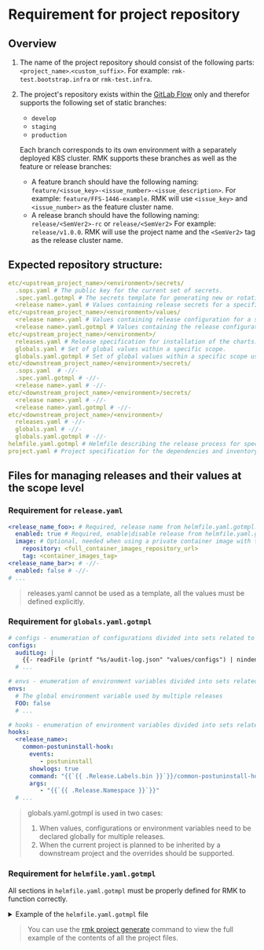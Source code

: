 # Requirement for project repository

## Overview

1. The name of the project repository should consist of the following parts: `<project_name>`.`<custom_suffix>`.
   For example: `rmk-test.bootstrap.infra` or `rmk-test.infra`.
2. The project's repository exists within the [GitLab Flow](https://docs.gitlab.co.jp/ee/topics/gitlab_flow.html) only
   and therefor supports the following set of static branches:

   - `develop`
   - `staging`
   - `production`
   
   Each branch corresponds to its own environment with a separately deployed K8S cluster. RMK supports these branches 
   as well as the feature or release branches:

   - A feature branch should have the following naming: `feature/<issue_key>-<issue_number>-<issue_description>`.
     For example: `feature/FFS-1446-example`. RMK will use `<issue_key>` and `<issue_number>` as the feature cluster name.
   - A release branch should have the following naming: `release/<SemVer2>-rc` or `release/<SemVer2>`
     For example: `release/v1.0.0`. RMK will use the project name and the `<SemVer2>` tag as the release cluster name.

## Expected repository structure:

```yaml
etc/<upstream_project_name>/<environment>/secrets/
  .sops.yaml # The public key for the current set of secrets.
  .spec.yaml.gotmpl # The secrets template for generating new or rotating current secrets.
  <release name>.yaml # Values containing release secrets for a specific environment.
etc/<upstream_project_name>/<environment>/values/
  <release name>.yaml # Values containing release configuration for a specific environment.
  <release name>.yaml.gotmpl # Values containing the release configuration for a specific environment using the Golang templates.
etc/<upstream_project_name>/<environment>/
  releases.yaml # Release specification for installation of the charts.
  globals.yaml # Set of global values within a specific scope.
  globals.yaml.gotmpl # Set of global values within a specific scope using the Golang templates.
etc/<downstream_project_name>/<environment>/secrets/
  .sops.yaml  # -//-
  .spec.yaml.gotmpl # -//-
  <release name>.yaml # -//-
etc/<downstream_project_name>/<environment>/secrets/
  <release name>.yaml # -//-
  <release name>.yaml.gotmpl # -//-
etc/<downstream_project_name>/<environment>/
  releases.yaml # -//-
  globals.yaml # -//-
  globals.yaml.gotmpl # -//-
helmfile.yaml.gotmpl # Helmfile describing the release process for specific project releases using the Golang templates.
project.yaml # Project specification for the dependencies and inventory installed via RMK.
```

## Files for managing releases and their values at the scope level

### Requirement for `release.yaml`

```yaml
<release_name_foo>: # Required, release name from helmfile.yaml.gotmpl.
  enabled: true # Required, enable|disable release from helmfile.yaml.gotmpl.
  image: # Optional, needed when using a private container image with the automatic release update feature of RMK.
    repository: <full_container_images_repository_url>  
    tag: <container_images_tag>
<release_name_bar>: # -//-
  enabled: false # -//-
# ...
```

> releases.yaml cannot be used as a template, all the values must be defined explicitly.

### Requirement for `globals.yaml.gotmpl`

```yaml
# configs - enumeration of configurations divided into sets related to the Kubernetes ConfigMaps.
configs:
  auditLog: |
    {{- readFile (printf "%s/audit-log.json" "values/configs") | nindent 4 }}
  # ...

# envs - enumeration of environment variables divided into sets related to the Kubernetes environment variables for the containers.
envs:
  # The global environment variable used by multiple releases
  FOO: false
  # ...

# hooks - enumeration of environment variables divided into sets related to the Helmfile hooks arguments.
hooks:
  <release_name>:
    common-postuninstall-hook:
      events:
         - postuninstall
      showlogs: true
      command: "{{`{{ .Release.Labels.bin }}`}}/common-postuninstall-hook.sh"
      args:
         - "{{`{{ .Release.Namespace }}`}}"
  # ...
```

> globals.yaml.gotmpl is used in two cases:
> 
> 1. When values, configurations or environment variables need to be declared globally for multiple releases. 
> 2. When the current project is planned to be inherited by a downstream project and the overrides should be supported.

### Requirement for `helmfile.yaml.gotmpl`

All sections in `helmfile.yaml.gotmpl` must be properly defined for RMK to function correctly.

<details>
  <summary>Example of the <code>helmfile.yaml.gotmpl</code> file</summary>

```gotemplate
environments:
  local:
  develop:
    missingFileHandler: Warn
    values:
      - etc/<project_name>/{{ .Environment.Name }}/globals.yaml
      - etc/<project_name>/{{ .Environment.Name }}/globals.yaml.gotmpl
      - etc/<project_name>/{{ .Environment.Name }}/releases.yaml
      {{- if eq (env "K3D_CLUSTER") "true" }}
      - etc/<project_name>/{{ .Environment.Name }}/values/k3d/releases.yaml
      {{- end }}
      - {{ requiredEnv "PWD" }}/etc/<project_name>/{{ .Environment.Name }}/globals.yaml
      - {{ requiredEnv "PWD" }}/etc/<project_name>/{{ .Environment.Name }}/globals.yaml.gotmpl
      - {{ requiredEnv "PWD" }}/etc/<project_name>/{{ .Environment.Name }}/releases.yaml
      {{- if eq (env "K3D_CLUSTER") "true" }}
      - {{ requiredEnv "PWD" }}/etc/<project_name>/{{ .Environment.Name }}/values/k3d/releases.yaml
      {{- end }}
  production: 
    missingFileHandler: Warn
    values:
      - etc/<project_name>/{{ .Environment.Name }}/globals.yaml
      - etc/<project_name>/{{ .Environment.Name }}/globals.yaml.gotmpl 
      - etc/<project_name>/{{ .Environment.Name }}/releases.yaml
      {{- if eq (env "K3D_CLUSTER") "true" }}
      - etc/<project_name>/{{ .Environment.Name }}/values/k3d/releases.yaml
      {{- end }}
      - {{ requiredEnv "PWD" }}/etc/<project_name>/{{ .Environment.Name }}/globals.yaml
      - {{ requiredEnv "PWD" }}/etc/<project_name>/{{ .Environment.Name }}/globals.yaml.gotmpl
      - {{ requiredEnv "PWD" }}/etc/<project_name>/{{ .Environment.Name }}/releases.yaml
      {{- if eq (env "K3D_CLUSTER") "true" }}
      - {{ requiredEnv "PWD" }}/etc/<project_name>/{{ .Environment.Name }}/values/k3d/releases.yaml
      {{- end }}                        
  staging:
    missingFileHandler: Warn
    values:
      - etc/<project_name>/{{ .Environment.Name }}/globals.yaml
      - etc/<project_name>/{{ .Environment.Name }}/globals.yaml.gotmpl
      - etc/<project_name>/{{ .Environment.Name }}/releases.yaml
      {{- if eq (env "K3D_CLUSTER") "true" }}
      - etc/<project_name>/{{ .Environment.Name }}/values/k3d/releases.yaml
      {{- end }}                     
      - {{ requiredEnv "PWD" }}/etc/<project_name>/{{ .Environment.Name }}/globals.yaml
      - {{ requiredEnv "PWD" }}/etc/<project_name>/{{ .Environment.Name }}/globals.yaml.gotmpl
      - {{ requiredEnv "PWD" }}/etc/<project_name>/{{ .Environment.Name }}/releases.yaml
      {{- if eq (env "K3D_CLUSTER") "true" }}
      - {{ requiredEnv "PWD" }}/etc/<project_name>/{{ .Environment.Name }}/values/k3d/releases.yaml
      {{- end }}
---
helmDefaults:
wait: true
waitForJobs: true
timeout: 3600
                                                                        
# The set of paths for the inherited Helmfiles is controlled through the project.yaml file using RMK.
# DO NOT EDIT the "helmfiles" field's values.
helmfiles: {{ env "HELMFILE_<project_name>_PATHS" }}

missingFileHandler: Warn

commonLabels:
  scope: <project_name>
  bin: {{ env "HELMFILE_<project_name>_HOOKS_DIR" }}/bin

templates:
  release:
    createNamespace: true
    labels:
      app: "{{`{{ .Release.Name }}`}}"
    missingFileHandler: Warn
    values:
      - etc/{{`{{ .Release.Labels.scope }}`}}/{{`{{ .Environment.Name }}`}}/values/{{`{{ .Release.Name }}`}}.yaml.gotmpl
      - etc/{{`{{ .Release.Labels.scope }}`}}/{{`{{ .Environment.Name }}`}}/values/{{`{{ .Release.Name }}`}}.yaml
      {{- if eq (env "K3D_CLUSTER") "true" }}
      - etc/{{`{{ .Release.Labels.scope }}`}}/{{`{{ .Environment.Name }}`}}/values/k3d/values/{{`{{ .Release.Name }}`}}.yaml.gotmpl
      - etc/{{`{{ .Release.Labels.scope }}`}}/{{`{{ .Environment.Name }}`}}/values/k3d/values/{{`{{ .Release.Name }}`}}.yaml
      {{- end }}
      - {{ requiredEnv "PWD" }}/etc/{{`{{ .Release.Labels.scope }}`}}/{{`{{ .Environment.Name }}`}}/values/{{`{{ .Release.Name }}`}}.yaml.gotmpl
      - {{ requiredEnv "PWD" }}/etc/{{`{{ .Release.Labels.scope }}`}}/{{`{{ .Environment.Name }}`}}/values/{{`{{ .Release.Name }}`}}.yaml
      {{- if eq (env "K3D_CLUSTER") "true" }}
      - {{ requiredEnv "PWD" }}/etc/{{`{{ .Release.Labels.scope }}`}}/{{`{{ .Environment.Name }}`}}/values/k3d/values/{{`{{ .Release.Name }}`}}.yaml.gotmpl
      - {{ requiredEnv "PWD" }}/etc/{{`{{ .Release.Labels.scope }}`}}/{{`{{ .Environment.Name }}`}}/values/k3d/values/{{`{{ .Release.Name }}`}}.yaml
      {{- end }}
    secrets:
      - {{ requiredEnv "PWD" }}/etc/{{`{{ .Release.Labels.scope }}`}}/{{`{{ .Environment.Name }}`}}/secrets/{{`{{ .Release.Name }}`}}.yaml

releases:
  - name: <release_name_foo>
    installed: {{ .Values | get (print " <release_name_foo>" ".enabled") false }}
```
</details>

> You can use the [rmk project generate](../../commands.md#generate-g-1) 
> command to view the full example of the contents of all the project files.
